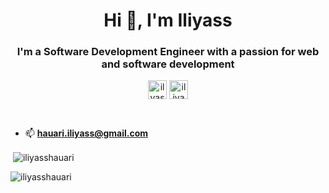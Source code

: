 <h1 align="center">Hi 👋, I'm Iliyass</h1>
<h3 align="center">I'm a Software Development Engineer with a passion for web and software development</h3>

<p align="center">
<a href="https://twitter.com/ilyass0627" target="blank"><img align="center" src="https://cdn.jsdelivr.net/npm/simple-icons@3.0.1/icons/twitter.svg" alt="ilyass0627" height="30" width="30" /></a>
<a href="https://www.linkedin.com/in/iliyass-hauari-07558618b/" target="blank"><img align="center" src="https://cdn.jsdelivr.net/npm/simple-icons@3.0.1/icons/linkedin.svg" alt="iliyass-hauari-07558618b" height="30" width="30" /></a>
</p><br/>


- 📫  **hauari.iliyass@gmail.com**


<p>&nbsp;<img align="center" src="https://github-readme-stats-sigma-five.vercel.app/api?username=iliyasshauari&show_icons=true" alt="iliyasshauari" /></p>

<p><img align="left" src="https://github-readme-stats-sigma-five.vercel.app/api/top-langs/?username=iliyasshauari&layout=compact&hide=html" alt="iliyasshauari" /></p>
